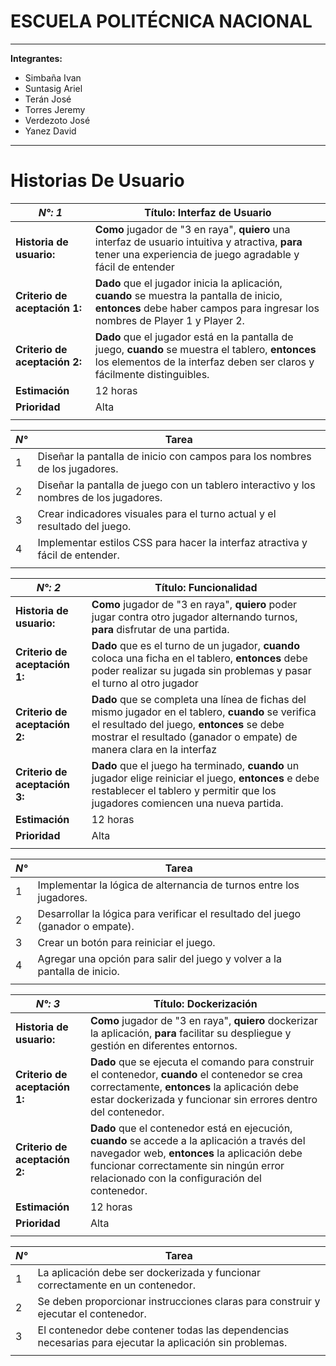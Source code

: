 # ESCUELA POLITÉCNICA NACIONAL

---

**Integrantes:**

- Simbaña Ivan
- Suntasig Ariel
- Terán José
- Torres Jeremy
- Verdezoto José
- Yanez David

---

# Historias De Usuario

|***N°: 1***|**Título:** Interfaz de Usuario|
|-|-|
|**Historia de usuario:**|**Como** jugador de "3 en raya", **quiero** una interfaz de usuario intuitiva y atractiva, **para** tener una experiencia de juego agradable y fácil de entender|
|**Criterio de aceptación 1:**|**Dado** que el jugador inicia la aplicación, **cuando** se muestra la pantalla de inicio, **entonces** debe haber campos para ingresar los nombres de Player 1 y Player 2.|
|**Criterio de aceptación 2:**|**Dado** que el jugador está en la pantalla de juego, **cuando** se muestra el tablero, **entonces** los elementos de la interfaz deben ser claros y fácilmente distinguibles.|
|**Estimación**|12 horas|
|**Prioridad**|Alta|
|||


|***N°***|**Tarea**|
|-|-|
|1|Diseñar la pantalla de inicio con campos para los nombres de los jugadores.|
|2|Diseñar la pantalla de juego con un tablero interactivo y los nombres de los jugadores.|
|3|Crear indicadores visuales para el turno actual y el resultado del juego.|
|4|Implementar estilos CSS para hacer la interfaz atractiva y fácil de entender.|
|||


|***N°: 2***|**Título:** Funcionalidad|
|-|-|
|**Historia de usuario:**|**Como** jugador de "3 en raya", **quiero** poder jugar contra otro jugador alternando turnos, **para** disfrutar de una partida.|
|**Criterio de aceptación 1:**|**Dado** que es el turno de un jugador, **cuando** coloca una ficha en el tablero, **entonces** debe poder realizar su jugada sin problemas y pasar el turno al otro jugador|
|**Criterio de aceptación 2:**|**Dado** que se completa una línea de fichas del mismo jugador en el tablero, **cuando** se verifica el resultado del juego, **entonces** se debe mostrar el resultado (ganador o empate) de manera clara en la interfaz|
|**Criterio de aceptación 3:**|**Dado** que el juego ha terminado, **cuando** un jugador elige reiniciar el juego, **entonces** e debe restablecer el tablero y permitir que los jugadores comiencen una nueva partida.|
|**Estimación**|12 horas|
|**Prioridad**|Alta|
|||

|***N°***|**Tarea**|
|-|-|
|1|Implementar la lógica de alternancia de turnos entre los jugadores.|
|2|Desarrollar la lógica para verificar el resultado del juego (ganador o empate).|
|3|Crear un botón para reiniciar el juego.|
|4|Agregar una opción para salir del juego y volver a la pantalla de inicio.|
|||

|***N°: 3***|**Título:** Dockerización|
|-|-|
|**Historia de usuario:**|**Como** jugador de "3 en raya", **quiero** dockerizar la aplicación, **para** facilitar su despliegue y gestión en diferentes entornos.|
|**Criterio de aceptación 1:**|**Dado** que se ejecuta el comando para construir el contenedor, **cuando** el contenedor se crea correctamente, **entonces** la aplicación debe estar dockerizada y funcionar sin errores dentro del contenedor.|
|**Criterio de aceptación 2:**|**Dado** que el contenedor está en ejecución, **cuando** se accede a la aplicación a través del navegador web, **entonces**  la aplicación debe funcionar correctamente sin ningún error relacionado con la configuración del contenedor.|
|**Estimación**|12 horas|
|**Prioridad**|Alta|
|||

|***N°***|**Tarea**|
|-|-|
|1|La aplicación debe ser dockerizada y funcionar correctamente en un contenedor.|
|2|Se deben proporcionar instrucciones claras para construir y ejecutar el contenedor.|
|3|El contenedor debe contener todas las dependencias necesarias para ejecutar la aplicación sin problemas.|
|||